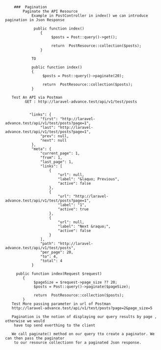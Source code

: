         ###  Pagination
            Paginate the API Resource 
                Example in PostController in index() we can introduce pagination in Json Response

                 public function index()
                    {
                         $posts = Post::query()->get();
                
                         return  PostResource::collection($posts);
                    }

                TO

                public function index()
                {
                     $posts = Post::query()->paginate(20);
            
                     return  PostResource::collection($posts);
                }

       Test An API via Postman
             GET : http://laravel-advance.test/api/v1/test/posts

     
               "links": {
                    "first": "http://laravel-advance.test/api/v1/test/posts?page=1",
                    "last": "http://laravel-advance.test/api/v1/test/posts?page=1",
                    "prev": null,
                    "next": null
                },
                "meta": {
                    "current_page": 1,
                    "from": 1,
                    "last_page": 1,
                    "links": [
                        {
                            "url": null,
                            "label": "&laquo; Previous",
                            "active": false
                        },
                        {
                            "url": "http://laravel-advance.test/api/v1/test/posts?page=1",
                            "label": "1",
                            "active": true
                        },
                        {
                            "url": null,
                            "label": "Next &raquo;",
                            "active": false
                        }
                    ],
                    "path": "http://laravel-advance.test/api/v1/test/posts",
                    "per_page": 20,
                    "to": 4,
                    "total": 4
                }

         public function index(Request $request)
            {
                 $pageSize = $request->page_size ?? 20;
                 $posts = Post::query()->paginate($pageSize);
        
                 return  PostResource::collection($posts);
            }
       Test More passing parameter in url of Postman
       http://laravel-advance.test/api/v1/test/posts?page=2&page_size=5

       Pagination is the notion of displaying our query results by page , otherwise we would
        have top send everthing to the client

       We call paginate() method on our query tto create a paginator. We can then pass the paginator
        to our resource collectionn for a paginated Json response.
